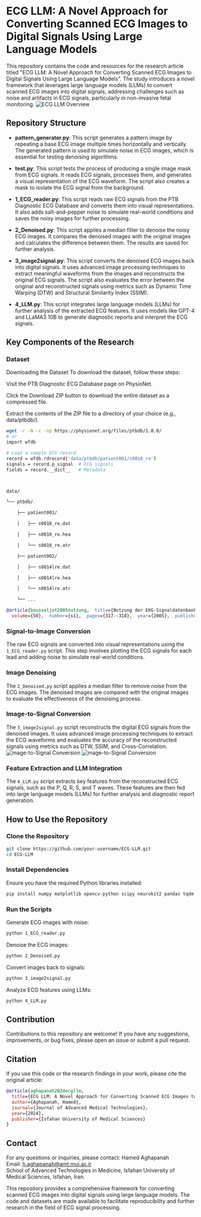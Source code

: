 # ECG LLM: A Novel Approach for Converting Scanned ECG Images to Digital Signals Using Large Language Models

This repository contains the code and resources for the research article titled "ECG LLM: A Novel Approach for Converting Scanned ECG Images to Digital Signals Using Large Language Models". The study introduces a novel framework that leverages large language models (LLMs) to convert scanned ECG images into digital signals, addressing challenges such as noise and artifacts in ECG signals, particularly in non-invasive fetal monitoring.
![ECG LLM Overview](https://github.com/Hamed-Aghapanah/ECG_LLM/blob/main/FIGs.png)
## Repository Structure

- **pattern_generator.py**: This script generates a pattern image by repeating a base ECG image multiple times horizontally and vertically. The generated pattern is used to simulate noise in ECG images, which is essential for testing denoising algorithms.
  
- **test.py**: This script tests the process of producing a single image mask from ECG signals. It reads ECG signals, processes them, and generates a visual representation of the ECG waveform. The script also creates a mask to isolate the ECG signal from the background.

- **1_ECG_reader.py**: This script reads raw ECG signals from the PTB Diagnostic ECG Database and converts them into visual representations. It also adds salt-and-pepper noise to simulate real-world conditions and saves the noisy images for further processing.

- **2_Denoised.py**: This script applies a median filter to denoise the noisy ECG images. It compares the denoised images with the original images and calculates the difference between them. The results are saved for further analysis.

- **3_image2signal.py**: This script converts the denoised ECG images back into digital signals. It uses advanced image processing techniques to extract meaningful waveforms from the images and reconstructs the original ECG signals. The script also evaluates the error between the original and reconstructed signals using metrics such as Dynamic Time Warping (DTW) and Structural Similarity Index (SSIM).

- **4_LLM.py**: This script integrates large language models (LLMs) for further analysis of the extracted ECG features. It uses models like GPT-4 and LLaMA3 10B to generate diagnostic reports and interpret the ECG signals.

## Key Components of the Research

### Dataset 
Downloading the Dataset
To download the dataset, follow these steps:

Visit the PTB Diagnostic ECG Database page on PhysioNet.

Click the Download ZIP button to download the entire dataset as a compressed file.

Extract the contents of the ZIP file to a directory of your choice (e.g., data/ptbdb/).
```bash
wget -r -N -c -np https://physionet.org/files/ptbdb/1.0.0/
# or 
import wfdb

# Load a sample ECG record
record = wfdb.rdrecord('data/ptbdb/patient001/s0010_re')
signals = record.p_signal  # ECG signals
fields = record.__dict__   # Metadata



data/

└── ptbdb/

    ├── patient001/

    │   ├── s0010_re.dat

    │   ├── s0010_re.hea

    │   └── s0010_re.atr

    ├── patient002/

    │   ├── s0014lre.dat

    │   ├── s0014lre.hea

    │   └── s0014lre.atr

    └── ...
```

```bibtex
@article{bousseljot2005nutzung,  title={Nutzung der EKG-Signaldatenbank CARDIODAT der PTB über das Internet},  author={Bousseljot, R and Kreiseler, D and Schnabel, A},  journal={Biomedizinische Technik/Biomedical Engineering},
  volume={50},  number={s1},  pages={317--318},  year={2005},  publisher={De Gruyter}}
```
### Signal-to-Image Conversion
The raw ECG signals are converted into visual representations using the `1_ECG_reader.py` script. This step involves plotting the ECG signals for each lead and adding noise to simulate real-world conditions.

### Image Denoising
The `2_Denoised.py` script applies a median filter to remove noise from the ECG images. The denoised images are compared with the original images to evaluate the effectiveness of the denoising process.

### Image-to-Signal Conversion
The `3_image2signal.py` script reconstructs the digital ECG signals from the denoised images. It uses advanced image processing techniques to extract the ECG waveforms and evaluates the accuracy of the reconstructed signals using metrics such as DTW, SSIM, and Cross-Correlation.
![mage-to-Signal Conversion](https://github.com/Hamed-Aghapanah/ECG_LLM/blob/main/Picture1.png)
![mage-to-Signal Conversion](https://github.com/Hamed-Aghapanah/ECG_LLM/blob/main/7_result2/patient001%20lead%20i.png)


### Feature Extraction and LLM Integration
The `4_LLM.py` script extracts key features from the reconstructed ECG signals, such as the P, Q, R, S, and T waves. These features are then fed into large language models (LLMs) for further analysis and diagnostic report generation.

## How to Use the Repository

### Clone the Repository
```bash
git clone https://github.com/your-username/ECG-LLM.git
cd ECG-LLM
```

### Install Dependencies
Ensure you have the required Python libraries installed:
```bash
pip install numpy matplotlib opencv-python scipy neurokit2 pandas tqdm wfdb
```

### Run the Scripts
Generate ECG images with noise:
```bash
python 1_ECG_reader.py
```

Denoise the ECG images:
```bash
python 2_Denoised.py
```

Convert images back to signals:
```bash
python 3_image2signal.py
```

Analyze ECG features using LLMs:
```bash
python 4_LLM.py
```

## Contribution
Contributions to this repository are welcome! If you have any suggestions, improvements, or bug fixes, please open an issue or submit a pull request.

## Citation
If you use this code or the research findings in your work, please cite the original article:
```bibtex
@article{aghapanah2024ecgllm,
  title={ECG LLM: A Novel Approach for Converting Scanned ECG Images to Digital Signals Using Large Language Models},
  author={Aghapanah, Hamed},
  journal={Journal of Advanced Medical Technologies},
  year={2024},
  publisher={Isfahan University of Medical Sciences}
}
```

## Contact
For any questions or inquiries, please contact:
Hamed Aghapanah  
Email: h.aghapanah@amt.mui.ac.ir  
School of Advanced Technologies in Medicine, Isfahan University of Medical Sciences, Isfahan, Iran.

This repository provides a comprehensive framework for converting scanned ECG images into digital signals using large language models. The code and datasets are made available to facilitate reproducibility and further research in the field of ECG signal processing.
